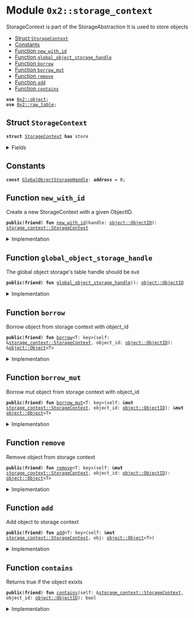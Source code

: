 
<a name="0x2_storage_context"></a>

# Module `0x2::storage_context`

StorageContext is part of the StorageAbstraction
It is used to store objects


-  [Struct `StorageContext`](#0x2_storage_context_StorageContext)
-  [Constants](#@Constants_0)
-  [Function `new_with_id`](#0x2_storage_context_new_with_id)
-  [Function `global_object_storage_handle`](#0x2_storage_context_global_object_storage_handle)
-  [Function `borrow`](#0x2_storage_context_borrow)
-  [Function `borrow_mut`](#0x2_storage_context_borrow_mut)
-  [Function `remove`](#0x2_storage_context_remove)
-  [Function `add`](#0x2_storage_context_add)
-  [Function `contains`](#0x2_storage_context_contains)


<pre><code><b>use</b> <a href="object.md#0x2_object">0x2::object</a>;
<b>use</b> <a href="raw_table.md#0x2_raw_table">0x2::raw_table</a>;
</code></pre>



<a name="0x2_storage_context_StorageContext"></a>

## Struct `StorageContext`



<pre><code><b>struct</b> <a href="storage_context.md#0x2_storage_context_StorageContext">StorageContext</a> <b>has</b> store
</code></pre>



<details>
<summary>Fields</summary>


<dl>
<dt>
<code>handle: <a href="object.md#0x2_object_ObjectID">object::ObjectID</a></code>
</dt>
<dd>

</dd>
</dl>


</details>

<a name="@Constants_0"></a>

## Constants


<a name="0x2_storage_context_GlobalObjectStorageHandle"></a>



<pre><code><b>const</b> <a href="storage_context.md#0x2_storage_context_GlobalObjectStorageHandle">GlobalObjectStorageHandle</a>: <b>address</b> = 0;
</code></pre>



<a name="0x2_storage_context_new_with_id"></a>

## Function `new_with_id`

Create a new StorageContext with a given ObjectID.


<pre><code><b>public</b>(<b>friend</b>) <b>fun</b> <a href="storage_context.md#0x2_storage_context_new_with_id">new_with_id</a>(handle: <a href="object.md#0x2_object_ObjectID">object::ObjectID</a>): <a href="storage_context.md#0x2_storage_context_StorageContext">storage_context::StorageContext</a>
</code></pre>



<details>
<summary>Implementation</summary>


<pre><code><b>public</b>(<b>friend</b>) <b>fun</b> <a href="storage_context.md#0x2_storage_context_new_with_id">new_with_id</a>(handle: ObjectID): <a href="storage_context.md#0x2_storage_context_StorageContext">StorageContext</a> {
    <a href="storage_context.md#0x2_storage_context_StorageContext">StorageContext</a> {
        handle,
    }
}
</code></pre>



</details>

<a name="0x2_storage_context_global_object_storage_handle"></a>

## Function `global_object_storage_handle`

The global object storage's table handle should be <code>0x0</code>


<pre><code><b>public</b>(<b>friend</b>) <b>fun</b> <a href="storage_context.md#0x2_storage_context_global_object_storage_handle">global_object_storage_handle</a>(): <a href="object.md#0x2_object_ObjectID">object::ObjectID</a>
</code></pre>



<details>
<summary>Implementation</summary>


<pre><code><b>public</b>(<b>friend</b>) <b>fun</b> <a href="storage_context.md#0x2_storage_context_global_object_storage_handle">global_object_storage_handle</a>(): ObjectID {
    <a href="object.md#0x2_object_address_to_object_id">object::address_to_object_id</a>(<a href="storage_context.md#0x2_storage_context_GlobalObjectStorageHandle">GlobalObjectStorageHandle</a>)
}
</code></pre>



</details>

<a name="0x2_storage_context_borrow"></a>

## Function `borrow`

Borrow object from storage context with object_id


<pre><code><b>public</b>(<b>friend</b>) <b>fun</b> <a href="storage_context.md#0x2_storage_context_borrow">borrow</a>&lt;T: key&gt;(self: &<a href="storage_context.md#0x2_storage_context_StorageContext">storage_context::StorageContext</a>, object_id: <a href="object.md#0x2_object_ObjectID">object::ObjectID</a>): &<a href="object.md#0x2_object_Object">object::Object</a>&lt;T&gt;
</code></pre>



<details>
<summary>Implementation</summary>


<pre><code><b>public</b>(<b>friend</b>) <b>fun</b> <a href="storage_context.md#0x2_storage_context_borrow">borrow</a>&lt;T: key&gt;(self: &<a href="storage_context.md#0x2_storage_context_StorageContext">StorageContext</a>, object_id: ObjectID): &Object&lt;T&gt; {
    <a href="raw_table.md#0x2_raw_table_borrow">raw_table::borrow</a>&lt;ObjectID, Object&lt;T&gt;&gt;(&self.handle, object_id)
}
</code></pre>



</details>

<a name="0x2_storage_context_borrow_mut"></a>

## Function `borrow_mut`

Borrow mut object from storage context with object_id


<pre><code><b>public</b>(<b>friend</b>) <b>fun</b> <a href="storage_context.md#0x2_storage_context_borrow_mut">borrow_mut</a>&lt;T: key&gt;(self: &<b>mut</b> <a href="storage_context.md#0x2_storage_context_StorageContext">storage_context::StorageContext</a>, object_id: <a href="object.md#0x2_object_ObjectID">object::ObjectID</a>): &<b>mut</b> <a href="object.md#0x2_object_Object">object::Object</a>&lt;T&gt;
</code></pre>



<details>
<summary>Implementation</summary>


<pre><code><b>public</b>(<b>friend</b>) <b>fun</b> <a href="storage_context.md#0x2_storage_context_borrow_mut">borrow_mut</a>&lt;T: key&gt;(self: &<b>mut</b> <a href="storage_context.md#0x2_storage_context_StorageContext">StorageContext</a>, object_id: ObjectID): &<b>mut</b> Object&lt;T&gt; {
    <a href="raw_table.md#0x2_raw_table_borrow_mut">raw_table::borrow_mut</a>&lt;ObjectID, Object&lt;T&gt;&gt;(&self.handle, object_id)
}
</code></pre>



</details>

<a name="0x2_storage_context_remove"></a>

## Function `remove`

Remove object from storage context


<pre><code><b>public</b>(<b>friend</b>) <b>fun</b> <a href="storage_context.md#0x2_storage_context_remove">remove</a>&lt;T: key&gt;(self: &<b>mut</b> <a href="storage_context.md#0x2_storage_context_StorageContext">storage_context::StorageContext</a>, object_id: <a href="object.md#0x2_object_ObjectID">object::ObjectID</a>): <a href="object.md#0x2_object_Object">object::Object</a>&lt;T&gt;
</code></pre>



<details>
<summary>Implementation</summary>


<pre><code><b>public</b>(<b>friend</b>) <b>fun</b> <a href="storage_context.md#0x2_storage_context_remove">remove</a>&lt;T: key&gt;(self: &<b>mut</b> <a href="storage_context.md#0x2_storage_context_StorageContext">StorageContext</a>, object_id: ObjectID): Object&lt;T&gt; {
    <a href="raw_table.md#0x2_raw_table_remove">raw_table::remove</a>&lt;ObjectID, Object&lt;T&gt;&gt;(&self.handle, object_id)
}
</code></pre>



</details>

<a name="0x2_storage_context_add"></a>

## Function `add`

Add object to storage context


<pre><code><b>public</b>(<b>friend</b>) <b>fun</b> <a href="storage_context.md#0x2_storage_context_add">add</a>&lt;T: key&gt;(self: &<b>mut</b> <a href="storage_context.md#0x2_storage_context_StorageContext">storage_context::StorageContext</a>, obj: <a href="object.md#0x2_object_Object">object::Object</a>&lt;T&gt;)
</code></pre>



<details>
<summary>Implementation</summary>


<pre><code><b>public</b>(<b>friend</b>) <b>fun</b> <a href="storage_context.md#0x2_storage_context_add">add</a>&lt;T: key&gt;(self: &<b>mut</b> <a href="storage_context.md#0x2_storage_context_StorageContext">StorageContext</a>, obj: Object&lt;T&gt;) {
    <a href="raw_table.md#0x2_raw_table_add">raw_table::add</a>&lt;ObjectID, Object&lt;T&gt;&gt;(&self.handle, <a href="object.md#0x2_object_id">object::id</a>(&obj), obj);
}
</code></pre>



</details>

<a name="0x2_storage_context_contains"></a>

## Function `contains`

Returns true if the object exixts


<pre><code><b>public</b>(<b>friend</b>) <b>fun</b> <a href="storage_context.md#0x2_storage_context_contains">contains</a>(self: &<a href="storage_context.md#0x2_storage_context_StorageContext">storage_context::StorageContext</a>, object_id: <a href="object.md#0x2_object_ObjectID">object::ObjectID</a>): bool
</code></pre>



<details>
<summary>Implementation</summary>


<pre><code><b>public</b>(<b>friend</b>) <b>fun</b> <a href="storage_context.md#0x2_storage_context_contains">contains</a>(self: &<a href="storage_context.md#0x2_storage_context_StorageContext">StorageContext</a>, object_id: ObjectID): bool {
    <a href="raw_table.md#0x2_raw_table_contains">raw_table::contains</a>&lt;ObjectID&gt;(&self.handle, object_id)
}
</code></pre>



</details>
